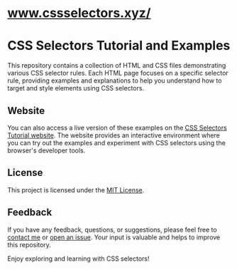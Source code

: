 # www.cssselectors.xyz/

# CSS Selectors Tutorial and Examples

This repository contains a collection of HTML and CSS files demonstrating various CSS selector rules. Each HTML page focuses on a specific selector rule, providing examples and explanations to help you understand how to target and style elements using CSS selectors.

## Website

You can also access a live version of these examples on the [CSS Selectors Tutorial website]([www.cssselectors.xyz/]). The website provides an interactive environment where you can try out the examples and experiment with CSS selectors using the browser's developer tools.


## License

This project is licensed under the [MIT License](LICENSE.md).

## Feedback

If you have any feedback, questions, or suggestions, please feel free to [contact me](mailto:kawsar@kawsarlog.com) or [open an issue]([https://github.com/your-username/css-selectors-examples/issues](https://github.com/kawsarlog/CSS-Selectors-Tutorial/issues)). Your input is valuable and helps to improve this repository.

Enjoy exploring and learning with CSS selectors!

